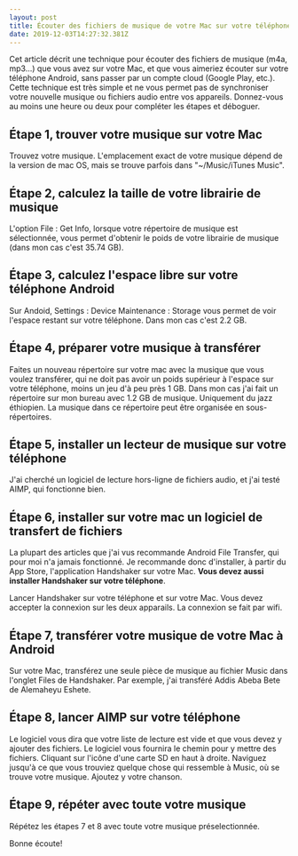 ```yaml
---
layout: post
title: Écouter des fichiers de musique de votre Mac sur votre téléphone Android
date: 2019-12-03T14:27:32.381Z
---
```

Cet article décrit une technique pour écouter des fichiers de musique (m4a, mp3...) que vous avez sur votre Mac, et que vous aimeriez écouter sur votre téléphone Android, sans passer par un compte cloud (Google Play, etc.). Cette technique est très simple et ne vous permet pas de synchroniser votre nouvelle musique ou fichiers audio entre vos appareils. Donnez-vous au moins une heure ou deux pour compléter les étapes et déboguer.

Étape 1, trouver votre musique sur votre Mac
-----

Trouvez votre musique. L'emplacement exact de votre musique dépend de la version de mac OS, mais se trouve parfois dans "~/Music/iTunes Music".

Étape 2, calculez la taille de votre librairie de musique
-----

L'option File : Get Info, lorsque votre répertoire de musique est sélectionnée, vous permet d'obtenir le poids de votre librairie de musique (dans mon cas c'est 35.74 GB).

Étape 3, calculez l'espace libre sur votre téléphone Android
-----

Sur Andoid, Settings : Device Maintenance : Storage vous permet de voir l'espace restant sur votre téléphone. Dans mon cas c'est 2.2 GB.

Étape 4, préparer votre musique à transférer
-----

Faites un nouveau répertoire sur votre mac avec la musique que vous voulez transférer, qui ne doit pas avoir un poids supérieur à l'espace sur votre téléphone, moins un jeu d'à peu près 1 GB. Dans mon cas j'ai fait un répertoire sur mon bureau avec 1.2 GB de musique. Uniquement du jazz éthiopien. La musique dans ce répertoire peut être organisée en sous-répertoires.

Étape 5, installer un lecteur de musique sur votre téléphone
-----

J'ai cherché un logiciel de lecture hors-ligne de fichiers audio, et j'ai testé AIMP, qui fonctionne bien.

Étape 6, installer sur votre mac un logiciel de transfert de fichiers
-----

La plupart des articles que j'ai vus recommande Android File Transfer, qui pour moi n'a jamais fonctionné. Je recommande donc d'installer, à partir du App Store, l'application Handshaker sur votre Mac. **Vous devez aussi installer Handshaker sur votre téléphone**.

Lancer Handshaker sur votre téléphone et sur votre Mac. Vous devez accepter la connexion sur les deux apparails. La connexion se fait par wifi.

Étape 7, transférer votre musique de votre Mac à Android
-----

Sur votre Mac, transférez une seule pièce de musique au fichier Music dans l'onglet Files de Handshaker. Par exemple, j'ai transféré Addis Abeba Bete de Alemaheyu Eshete.

Étape 8, lancer AIMP sur votre téléphone
-----

Le logiciel vous dira que votre liste de lecture est vide et que vous devez y ajouter des fichiers. Le logiciel vous fournira le chemin pour y mettre des fichiers. Cliquant sur l'icône d'une carte SD en haut à droite. Naviguez jusqu'à ce que vous trouviez quelque chose qui ressemble à Music, où se trouve votre musique. Ajoutez y votre chanson.

Étape 9, répéter avec toute votre musique
-----

Répétez les étapes 7 et 8 avec toute votre musique préselectionnée.

Bonne écoute!
